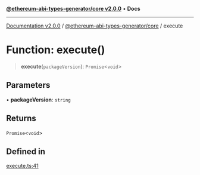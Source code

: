 [**@ethereum-abi-types-generator/core v2.0.0**](../README.md) • **Docs**

***

[Documentation v2.0.0](../../../packages.md) / [@ethereum-abi-types-generator/core](../README.md) / execute

# Function: execute()

> **execute**(`packageVersion`): `Promise`\<`void`\>

## Parameters

• **packageVersion**: `string`

## Returns

`Promise`\<`void`\>

## Defined in

[execute.ts:41](https://github.com/niZmosis/ethereum-abi-types-generator/blob/b8e282ea584f52118722e9d563db502ef3e0aa75/packages/core/src/bin/execute.ts#L41)
